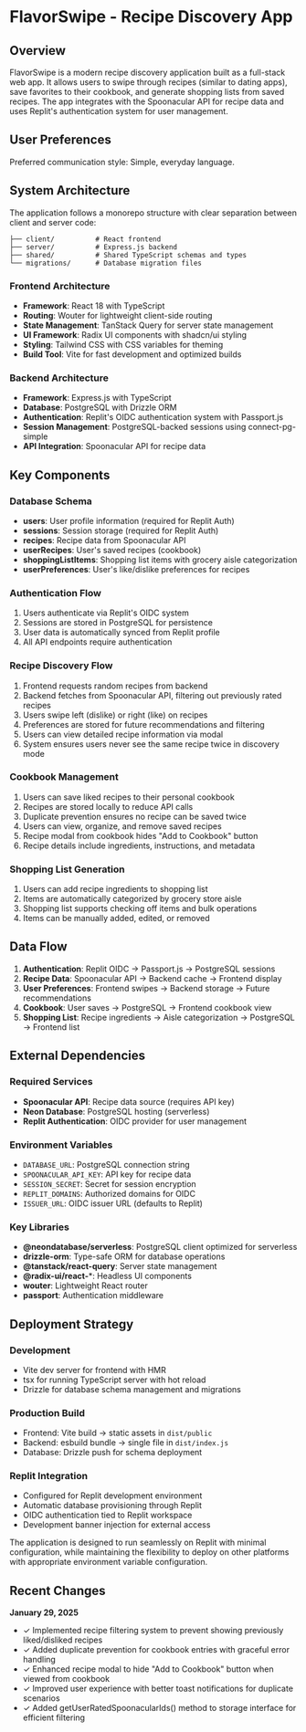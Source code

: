 # FlavorSwipe - Recipe Discovery App

## Overview

FlavorSwipe is a modern recipe discovery application built as a full-stack web app. It allows users to swipe through recipes (similar to dating apps), save favorites to their cookbook, and generate shopping lists from saved recipes. The app integrates with the Spoonacular API for recipe data and uses Replit's authentication system for user management.

## User Preferences

Preferred communication style: Simple, everyday language.

## System Architecture

The application follows a monorepo structure with clear separation between client and server code:

```
├── client/          # React frontend
├── server/          # Express.js backend
├── shared/          # Shared TypeScript schemas and types
└── migrations/      # Database migration files
```

### Frontend Architecture
- **Framework**: React 18 with TypeScript
- **Routing**: Wouter for lightweight client-side routing
- **State Management**: TanStack Query for server state management
- **UI Framework**: Radix UI components with shadcn/ui styling
- **Styling**: Tailwind CSS with CSS variables for theming
- **Build Tool**: Vite for fast development and optimized builds

### Backend Architecture
- **Framework**: Express.js with TypeScript
- **Database**: PostgreSQL with Drizzle ORM
- **Authentication**: Replit's OIDC authentication system with Passport.js
- **Session Management**: PostgreSQL-backed sessions using connect-pg-simple
- **API Integration**: Spoonacular API for recipe data

## Key Components

### Database Schema
- **users**: User profile information (required for Replit Auth)
- **sessions**: Session storage (required for Replit Auth)
- **recipes**: Recipe data from Spoonacular API
- **userRecipes**: User's saved recipes (cookbook)
- **shoppingListItems**: Shopping list items with grocery aisle categorization
- **userPreferences**: User's like/dislike preferences for recipes

### Authentication Flow
1. Users authenticate via Replit's OIDC system
2. Sessions are stored in PostgreSQL for persistence
3. User data is automatically synced from Replit profile
4. All API endpoints require authentication

### Recipe Discovery Flow
1. Frontend requests random recipes from backend
2. Backend fetches from Spoonacular API, filtering out previously rated recipes
3. Users swipe left (dislike) or right (like) on recipes
4. Preferences are stored for future recommendations and filtering
5. Users can view detailed recipe information via modal
6. System ensures users never see the same recipe twice in discovery mode

### Cookbook Management
1. Users can save liked recipes to their personal cookbook
2. Recipes are stored locally to reduce API calls
3. Duplicate prevention ensures no recipe can be saved twice
4. Users can view, organize, and remove saved recipes
5. Recipe modal from cookbook hides "Add to Cookbook" button
6. Recipe details include ingredients, instructions, and metadata

### Shopping List Generation
1. Users can add recipe ingredients to shopping list
2. Items are automatically categorized by grocery store aisle
3. Shopping list supports checking off items and bulk operations
4. Items can be manually added, edited, or removed

## Data Flow

1. **Authentication**: Replit OIDC → Passport.js → PostgreSQL sessions
2. **Recipe Data**: Spoonacular API → Backend cache → Frontend display
3. **User Preferences**: Frontend swipes → Backend storage → Future recommendations
4. **Cookbook**: User saves → PostgreSQL → Frontend cookbook view
5. **Shopping List**: Recipe ingredients → Aisle categorization → PostgreSQL → Frontend list

## External Dependencies

### Required Services
- **Spoonacular API**: Recipe data source (requires API key)
- **Neon Database**: PostgreSQL hosting (serverless)
- **Replit Authentication**: OIDC provider for user management

### Environment Variables
- `DATABASE_URL`: PostgreSQL connection string
- `SPOONACULAR_API_KEY`: API key for recipe data
- `SESSION_SECRET`: Secret for session encryption
- `REPLIT_DOMAINS`: Authorized domains for OIDC
- `ISSUER_URL`: OIDC issuer URL (defaults to Replit)

### Key Libraries
- **@neondatabase/serverless**: PostgreSQL client optimized for serverless
- **drizzle-orm**: Type-safe ORM for database operations
- **@tanstack/react-query**: Server state management
- **@radix-ui/react-***: Headless UI components
- **wouter**: Lightweight React router
- **passport**: Authentication middleware

## Deployment Strategy

### Development
- Vite dev server for frontend with HMR
- tsx for running TypeScript server with hot reload
- Drizzle for database schema management and migrations

### Production Build
- Frontend: Vite build → static assets in `dist/public`
- Backend: esbuild bundle → single file in `dist/index.js`
- Database: Drizzle push for schema deployment

### Replit Integration
- Configured for Replit development environment
- Automatic database provisioning through Replit
- OIDC authentication tied to Replit workspace
- Development banner injection for external access

The application is designed to run seamlessly on Replit with minimal configuration, while maintaining the flexibility to deploy on other platforms with appropriate environment variable configuration.

## Recent Changes

**January 29, 2025**
- ✓ Implemented recipe filtering system to prevent showing previously liked/disliked recipes
- ✓ Added duplicate prevention for cookbook entries with graceful error handling
- ✓ Enhanced recipe modal to hide "Add to Cookbook" button when viewed from cookbook
- ✓ Improved user experience with better toast notifications for duplicate scenarios
- ✓ Added getUserRatedSpoonacularIds() method to storage interface for efficient filtering